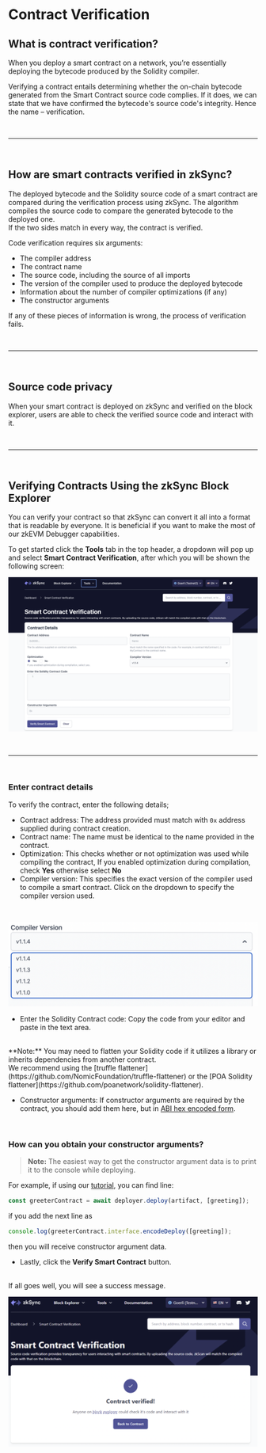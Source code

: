 # Contract Verification

## What is contract verification?

When you deploy a smart contract on a network, you’re essentially deploying the bytecode produced by the Solidity compiler.

Verifying a contract entails determining whether the on-chain bytecode generated from the Smart Contract source code complies. If it does, we can state that we have confirmed the bytecode's source code's integrity. Hence the name – verification.

<br>

<hr>

<br>

## How are smart contracts verified in zkSync?

The deployed bytecode and the Solidity source code of a smart contract are compared during the verification process using zkSync. The algorithm compiles the source code to compare the generated bytecode to the deployed one.
<br>
If the two sides match in every way, the contract is verified.

Code verification requires six arguments: 

- The compiler address
- The contract name
- The source code, including the source of all imports
- The version of the compiler used to produce the deployed bytecode
- Information about the number of compiler optimizations (if any)
- The constructor arguments
 
 If any of these pieces of information is wrong, the process of verification fails.

<br>

<hr>

<br>

## Source code privacy

When your smart contract is deployed on zkSync and verified on the block explorer, users are able to check the verified source code and interact with it.

<br>

<hr>

<br>


## Verifying Contracts Using the zkSync Block Explorer

You can verify your contract so that zkSync can convert it all into a format that is readable by everyone. It is beneficial if you want to make the most of our zkEVM Debugger capabilities.

To get started click the **Tools** tab in the top header, a dropdown will pop up and select **Smart Contract Verification**,  after which you will be shown the following screen:

![Smart Contract Verification page!](../../assets/images/verify-contract.png "verify contact")

<br>

<hr>

<br>

### Enter contract details

To verify the contract, enter the following details;

- Contract address: The address provided must match with `0x` address supplied during contract creation.
- Contract name: The name must be identical to the name provided in the contract.
- Optimization: This checks whether or not optimization was used while compiling the contract, If you enabled optimization during compilation, check **Yes** otherwise select **No**
- Compiler version: This specifies the exact version of the compiler used to compile a smart contract. Click on the dropdown to specify the compiler version used.
  
<br>

![Compiler version!](../../assets/images/compiler-version.png "compiler version")

- Enter the Solidity Contract code: Copy the code from your editor and paste in the text area.
<br>
**Note:** You may need to flatten your Solidity code if it utilizes a library or inherits dependencies from another contract. 
<br> 
We recommend using the [truffle flattener](https://github.com/NomicFoundation/truffle-flattener) or the [POA Solidity flattener](https://github.com/poanetwork/solidity-flattener).


- Constructor arguments: If constructor arguments are required by the contract, you should add them here, but in [ABI hex encoded form](https://solidity.readthedocs.io/en/develop/abi-spec.html).
  
<br>

### How can you obtain your constructor arguments?

> **Note:** The easiest way to get the constructor argument data is to print it to the console while deploying.

For example, if using our [tutorial](./hello-world.md), you can find line:

```js
const greeterContract = await deployer.deploy(artifact, [greeting]);
```

if you add the next line as

```js
console.log(greeterContract.interface.encodeDeploy([greeting]);
```

then you will receive constructor argument data.

- Lastly, click the **Verify Smart Contract** button.
  
<br>
If all goes well, you will see a success message.

<br>

![Smart Contract Verified!](../../assets/images/contract-verified.png "Contract Verified")




